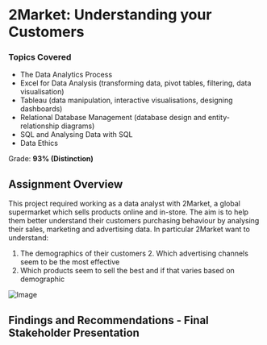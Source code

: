 <h1>2Market: Understanding your Customers</h1>
  <h3> Topics Covered</h3>
  
  * The Data Analytics Process
  * Excel for Data Analysis (transforming data, pivot tables, filtering, data visualisation)
  * Tableau (data manipulation, interactive visualisations, designing dashboards)
  * Relational Database Management (database design and entity-relationship diagrams)
  * SQL and Analysing Data with SQL
  * Data Ethics


Grade: __93% (Distinction)__

<h2>Assignment Overview</h2> 
  <p>
  This project required working as a data analyst with 2Market, a global supermarket which sells products online and in-store. The aim is to help them better understand their customers purchasing behaviour by analysing their sales, marketing and advertising data. In particular 2Market want to understand:
    
  1. The demographics of their customers 
    2. Which advertising channels seem to be the most effective
3. Which products seem to sell the best and if that varies based on demographic
    
  

![Image](Figures/AA2_Datasets.png)
  </p>
  
<h2>Findings and Recommendations - Final Stakeholder Presentation</h2> 
